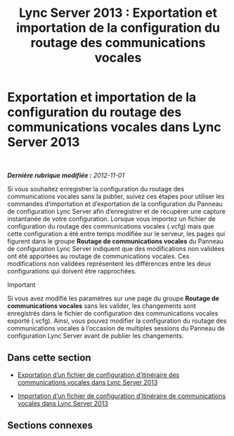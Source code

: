 ﻿---
title: 'Lync Server 2013 : Exportation et importation de la configuration du routage des communications vocales'
TOCTitle: Exportation et importation de la configuration du routage des communications vocales
ms:assetid: c9b78622-5725-43b0-9ee1-5b82b1e1c8eb
ms:mtpsurl: https://technet.microsoft.com/fr-fr/library/Gg398836(v=OCS.15)
ms:contentKeyID: 49298817
ms.date: 05/20/2016
mtps_version: v=OCS.15
ms.translationtype: HT
---

# Exportation et importation de la configuration du routage des communications vocales dans Lync Server 2013

 

_**Dernière rubrique modifiée :** 2012-11-01_

Si vous souhaitez enregistrer la configuration du routage des communications vocales sans la publier, suivez ces étapes pour utiliser les commandes d’importation et d’exportation de la configuration du Panneau de configuration Lync Server afin d’enregistrer et de récupérer une capture instantanée de votre configuration. Lorsque vous importez un fichier de configuration du routage des communications vocales (.vcfg) mais que cette configuration a été entre temps modifiée sur le serveur, les pages qui figurent dans le groupe **Routage de communications vocales** du Panneau de configuration Lync Server indiquent que des modifications non validées ont été apportées au routage de communications vocales. Ces modifications non validées représentent les différences entre les deux configurations qui doivent être rapprochées.

> [!IMPORTANT]  
> Si vous avez modifié les paramètres sur une page du groupe <strong>Routage de communications vocales</strong> sans les valider, les changements sont enregistrés dans le fichier de configuration des communications vocales exporté (.vcfg). Ainsi, vous pouvez modifier la configuration du routage des communications vocales à l’occasion de multiples sessions du Panneau de configuration Lync Server avant de publier les changements.

## Dans cette section

  - [Exportation d’un fichier de configuration d’itinéraire des communications vocales dans Lync Server 2013](lync-server-2013-export-a-voice-route-configuration-file.md)

  - [Importation d’un fichier de configuration d’itinéraire de communications vocales dans Lync Server 2013](lync-server-2013-import-a-voice-route-configuration-file.md)

## Sections connexes

